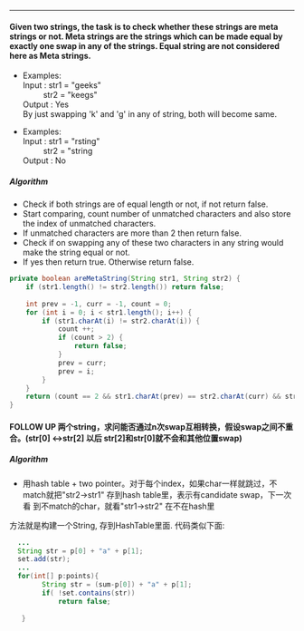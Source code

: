 ***
#### Given two strings, the task is to check whether these strings are meta strings or not. Meta strings are the strings which can be made equal by exactly one swap in any of the strings. Equal string are not considered here as Meta strings.

* Examples: <br>
  Input : str1 = "geeks" <br>
  &#8194; &#8194; &#8194;&#8194;str2 = "keegs" <br>
  Output : Yes <br>
  By just swapping 'k' and 'g' in any of string, both will become same.
  
 * Examples: <br>
  Input : str1 = "rsting" <br>
  &#8194; &#8194; &#8194;&#8194;str2 = "string  <br>
  Output : No
  
##### Algorithm
- Check if both strings are of equal length or not, if not return false.
- Start comparing, count number of unmatched characters and also store the index of unmatched characters.
- If unmatched characters are more than 2 then return false.
- Check if on swapping any of these two characters in any string would make the string equal or not.
- If yes then return true. Otherwise return false.

```java
private boolean areMetaString(String str1, String str2) {
    if (str1.length() != str2.length()) return false; 
    
    int prev = -1, curr = -1, count = 0;
    for (int i = 0; i < str1.length(); i++) {
        if (str1.charAt(i) != str2.charAt(i)) {
            count ++;
            if (count > 2) {
                return false;
            }
            prev = curr;
            prev = i;
        }
    }
    return (count == 2 && str1.charAt(prev) == str2.charAt(curr) && str2.charAt(prev) == str1.charAt(curr));
}
```
#### FOLLOW UP 两个string，求问能否通过n次swap互相转换，假设swap之间不重合。(str[0] <->str[2] 以后 str[2]和str[0]就不会和其他位置swap)
##### Algorithm
- 用hash table + two pointer。对于每个index，如果char一样就跳过，不match就把"str2->str1" 存到hash table里，表示有candidate swap，下一次看  到不match的char，就看"str1->str2" 在不在hash里

方法就是构建一个String, 存到HashTable里面. 代码类似下面:
```java
  ...
  String str = p[0] + "a" + p[1];
  set.add(str);
  ...
  for(int[] p:points){
        String str = (sum-p[0]) + "a" + p[1];
        if( !set.contains(str))
            return false;
        
   }
```

